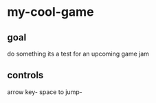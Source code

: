 # my-cool-game
## goal
do something its a test for an upcoming game jam
## controls 
arrow key-
space to jump-
